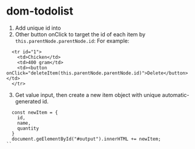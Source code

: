 # dom-todolist

1. Add unique id into <tr>
2. Other button onClick to target the id of each item by `this.parentNode.parentNode.id`:
  For example:
  ```
    <tr id="1">
      <td>Chicken</td>
      <td>400 gram</td>
      <td><button onClick="deleteItem(this.parentNode.parentNode.id)">Delete</button></td>
    </tr>
  ```
3. Get value input, then create a new item object with unique automatic-generated id.
```
  const newItem = {
    id, 
    name,
    quantity
  }
  document.geElementById("#output").innerHTML += newItem;
``
